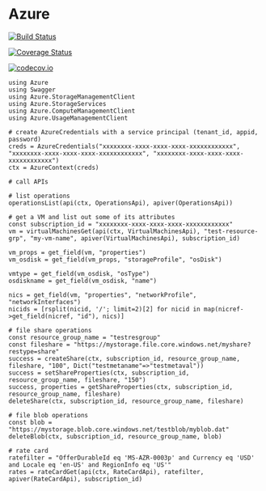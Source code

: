 # Azure

[![Build Status](https://travis-ci.org/tanmaykm/Azure.jl.svg?branch=master)](https://travis-ci.org/tanmaykm/Azure.jl)

[![Coverage Status](https://coveralls.io/repos/tanmaykm/Azure.jl/badge.svg?branch=master&service=github)](https://coveralls.io/github/tanmaykm/Azure.jl?branch=master)

[![codecov.io](http://codecov.io/github/tanmaykm/Azure.jl/coverage.svg?branch=master)](http://codecov.io/github/tanmaykm/Azure.jl?branch=master)

```
using Azure
using Swagger
using Azure.StorageManagementClient
using Azure.StorageServices
using Azure.ComputeManagementClient
using Azure.UsageManagementClient

# create AzureCredentials with a service principal (tenant_id, appid, password)
creds = AzureCredentials("xxxxxxxx-xxxx-xxxx-xxxx-xxxxxxxxxxxx", "xxxxxxxx-xxxx-xxxx-xxxx-xxxxxxxxxxxx", "xxxxxxxx-xxxx-xxxx-xxxx-xxxxxxxxxxxx")
ctx = AzureContext(creds)

# call APIs

# list operations
operationsList(api(ctx, OperationsApi), apiver(OperationsApi))

# get a VM and list out some of its attributes
const subscription_id = "xxxxxxxx-xxxx-xxxx-xxxx-xxxxxxxxxxxx"
vm = virtualMachinesGet(api(ctx, VirtualMachinesApi), "test-resource-grp", "my-vm-name", apiver(VirtualMachinesApi), subscription_id)

vm_props = get_field(vm, "properties")
vm_osdisk = get_field(vm_props, "storageProfile", "osDisk") 

vmtype = get_field(vm_osdisk, "osType")
osdiskname = get_field(vm_osdisk, "name")

nics = get_field(vm, "properties", "networkProfile", "networkInterfaces")
nicids = [rsplit(nicid, '/'; limit=2)[2] for nicid in map(nicref->get_field(nicref, "id"), nics)]

# file share operations
const resource_group_name = "testresgroup"
const fileshare = "https://mystorage.file.core.windows.net/myshare?restype=share"
success = createShare(ctx, subscription_id, resource_group_name, fileshare, "100", Dict("testmetaname"=>"testmetaval"))
success = setShareProperties(ctx, subscription_id, resource_group_name, fileshare, "150")
success, properties = getShareProperties(ctx, subscription_id, resource_group_name, fileshare)
deleteShare(ctx, subscription_id, resource_group_name, fileshare)

# file blob operations
const blob = "https://mystorage.blob.core.windows.net/testblob/myblob.dat"
deleteBlob(ctx, subscription_id, resource_group_name, blob)

# rate card
ratefilter = "OfferDurableId eq 'MS-AZR-0003p' and Currency eq 'USD' and Locale eq 'en-US' and RegionInfo eq 'US'"
rates = rateCardGet(api(ctx, RateCardApi), ratefilter, apiver(RateCardApi), subscription_id)
```
